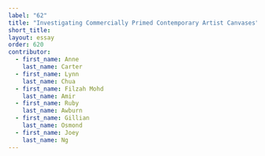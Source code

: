 ```yaml
---
label: "62"
title: "Investigating Commercially Primed Contemporary Artist Canvases"
short_title:
layout: essay
order: 620
contributor:
  - first_name: Anne
    last_name: Carter
  - first_name: Lynn
    last_name: Chua
  - first_name: Filzah Mohd
    last_name: Amir
  - first_name: Ruby
    last_name: Awburn
  - first_name: Gillian
    last_name: Osmond
  - first_name: Joey
    last_name: Ng
---
```

